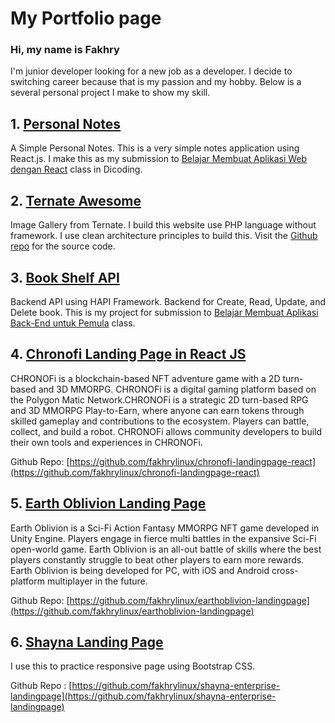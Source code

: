 # My Portfolio page
### Hi, my name is Fakhry

I'm junior developer looking for a new job as a developer. I decide to switching career because that is my passion and my hobby. Below is a several personal project I make to show my skill. 

## 1. [Personal Notes](https://github.com/fakhrylinux/personal-notes-dicoding-submission)
A Simple Personal Notes. This is a very simple notes application using React.js. 
I make this as my submission to [Belajar Membuat Aplikasi Web dengan React](https://www.dicoding.com/academies/403) class in Dicoding.


## 2. [Ternate Awesome](https://ternateawesome.fakhry.me/)
Image Gallery from Ternate. I build this website use PHP language without framework.
I use clean architecture principles to build this. Visit the [Github repo](https://github.com/fakhrylinux/ternate-awesome) for the source code.


## 3. [Book Shelf API](https://github.com/fakhrylinux/bookshelf-api)
Backend API using HAPI Framework. Backend for Create, Read, Update, and Delete book.
This is my project for submission to [Belajar Membuat Aplikasi Back-End untuk Pemula](https://www.dicoding.com/academies/261) class.

## 4. [Chronofi Landing Page in React JS](https://chronofi-landingpage-react.vercel.app/)
CHRONOFi is a blockchain-based NFT adventure game with a 2D turn-based and 3D MMORPG.
CHRONOFi is a digital gaming platform based on the Polygon Matic Network.CHRONOFi is a strategic 2D turn-based RPG and 3D MMORPG Play-to-Earn, where anyone can earn tokens through skilled gameplay and contributions to the ecosystem. Players can battle, collect, and build a robot. CHRONOFi allows community developers to build their own tools and experiences in CHRONOFi.

Github Repo: [https://github.com/fakhrylinux/chronofi-landingpage-react](https://github.com/fakhrylinux/chronofi-landingpage-react)


## 5. [Earth Oblivion Landing Page](https://earthoblivion-landingpage.vercel.app/)
Earth Oblivion is a Sci-Fi Action Fantasy MMORPG NFT game developed in Unity Engine. Players engage in fierce multi battles in the expansive Sci-Fi open-world game. Earth Oblivion is an all-out battle of skills where the best players constantly struggle to beat other players to earn more rewards. Earth Oblivion is being developed for PC, with iOS and Android cross-platform multiplayer in the future.

Github Repo: [https://github.com/fakhrylinux/earthoblivion-landingpage](https://github.com/fakhrylinux/earthoblivion-landingpage)

## 6. [Shayna Landing Page](https://shayna-enterprise-landingpage.vercel.app/)
I use this to practice responsive page using Bootstrap CSS.

Github Repo : [https://github.com/fakhrylinux/shayna-enterprise-landingpage](https://github.com/fakhrylinux/shayna-enterprise-landingpage)